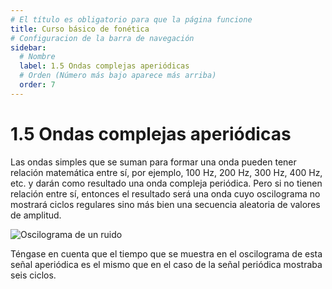 ```yaml
---
# El título es obligatorio para que la página funcione
title: Curso básico de fonética
# Configuracion de la barra de navegación
sidebar:
  # Nombre
  label: 1.5 Ondas complejas aperiódicas
  # Orden (Número más bajo aparece más arriba)
  order: 7
---
```

# 1.5 Ondas complejas aperiódicas

Las ondas simples que se suman para formar una onda pueden tener relación matemática entre sí, por ejemplo, 100 Hz, 200 Hz, 300 Hz, 400 Hz, etc. y darán como resultado una onda compleja periódica.
Pero si no tienen relación entre sí, entonces el resultado será una onda cuyo oscilograma no mostrará ciclos regulares sino más bien una secuencia aleatoria de valores de amplitud.

![Oscilograma de un ruido](/imagenes/oscilograma_ruido.png)

Téngase en cuenta que el tiempo que se muestra en el oscilograma de esta señal aperiódica es el mismo que en el caso de la señal periódica mostraba seis ciclos.



